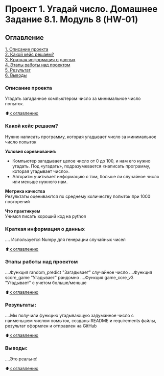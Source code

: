 # Проект 1. Угадай число. Домашнее Задание 8.1. Модуль 8 (HW-01)

## Оглавление  
[1. Описание проекта](.README.md#Описание-проекта)  
[2. Какой кейс решаем?](.README.md#Какой-кейс-решаем)  
[3. Краткая информация о данных](.README.md#Краткая-информация-о-данных)  
[4. Этапы работы над проектом](.README.md#Этапы-работы-над-проектом)  
[5. Результат](.README.md#Результат)    
[6. Выводы](.README.md#Выводы) 

### Описание проекта    
Угадать загаданное компьютером число за минимальное число попыток.

:arrow_up:[к оглавлению](_)


### Какой кейс решаем?    
Нужно написать программу, которая угадывает число за минимальное число попыток

**Условия соревнования:**  
- Компьютер загадывает целое число от 0 до 100, и нам его нужно угадать. Под «угадать», подразумевается «написать программу, которая угадывает число».
- Алгоритм учитывает информацию о том, больше ли случайное число или меньше нужного нам.

**Метрика качества**     
Результаты оцениваются по среднему количеству попыток при 1000 повторений

**Что практикуем**     
Учимся писать хороший код на python


### Краткая информация о данных
.... Используется Numpy для генерации случайных чисел
  
:arrow_up:[к оглавлению](.README.md#Оглавление)


### Этапы работы над проектом  
....Функция random_predict "Загадывает" случайное число
....Функция score_game "Угадывает" рандомно
....Функция game_core_v3 "Угадывает" с учетом больше/меньше


:arrow_up:[к оглавлению](.README.md#Оглавление)


### Результаты:  
....Мы получили функцию угадывающую задуманное число с наименьшем числом помыток, созданы README и requirements файлы, результат оформлен и отправлен на GitHub

:arrow_up:[к оглавлению](.README.md#Оглавление)


### Выводы:  
....Это реально!

:arrow_up:[к оглавлению](.README.md#Оглавление)